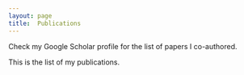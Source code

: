 ```yaml
---
layout: page
title:  Publications
---
```


Check my Google Scholar profile for the list of papers I co-authored.

This is the list of my publications.
